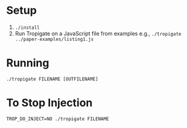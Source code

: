 # Setup
1. `./install`
2. Run Tropigate on a JavaScript file from examples 
	e.g., `./tropigate ../paper-examples/listing1.js`

# Running
`./tropigate FILENAME [OUTFILENAME]`

# To Stop Injection
`TROP_DO_INJECT=NO ./tropigate FILENAME`
